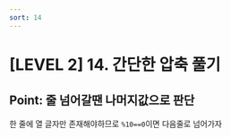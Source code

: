 ```yaml
---
sort: 14
---
```


# [LEVEL 2] 14. 간단한 압축 풀기


## Point: 줄 넘어갈땐 나머지값으로 판단

한 줄에 열 글자만 존재해야하므로 `%10==0`이면 다음줄로 넘어가자